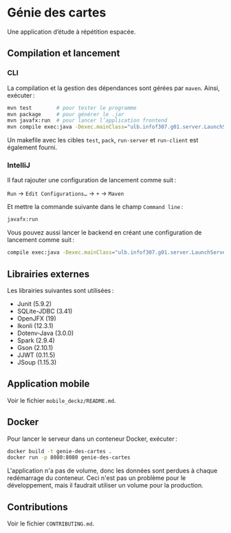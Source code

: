 # Génie des cartes

Une application d’étude à répétition espacée.


## Compilation et lancement

### CLI

La compilation et la gestion des dépendances sont gérées par `maven`. Ainsi, exécuter :

```bash
mvn test        # pour tester le programme
mvn package     # pour générer le .jar
mvn javafx:run  # pour lancer l’application frontend
mvn compile exec:java -Dexec.mainClass="ulb.infof307.g01.server.LaunchServer" # pour lancer le serveur
```

Un makefile avec les cibles `test`, `pack`, `run-server` et `run-client` est également fourni.

### IntelliJ

Il faut rajouter une configuration de lancement comme suit :

`Run` → `Edit Configurations…` → `+` → `Maven`

Et mettre la commande suivante dans le champ `Command line` :

```bash
javafx:run
```

Vous pouvez aussi lancer le backend en créant une configuration de lancement comme suit :

```bash
compile exec:java -Dexec.mainClass="ulb.infof307.g01.server.LaunchServer"
```

## Librairies externes

Les librairies suivantes sont utilisées :

- Junit (5.9.2)
- SQLite-JDBC (3.41)
- OpenJFX (19)
- Ikonli (12.3.1)
- Dotenv-Java (3.0.0)
- Spark (2.9.4)
- Gson (2.10.1)
- JJWT (0.11.5)
- JSoup (1.15.3)

## Application mobile

Voir le fichier `mobile_deckz/README.md`.

## Docker

Pour lancer le serveur dans un conteneur Docker, exécuter :

```bash
docker build -t genie-des-cartes .
docker run -p 8080:8080 genie-des-cartes
```

L'application n'a pas de volume, donc les données sont perdues à chaque redémarrage du conteneur.
Ceci n'est pas un problème pour le développement, mais il faudrait utiliser un volume pour la production.

## Contributions

Voir le fichier `CONTRIBUTING.md`.

